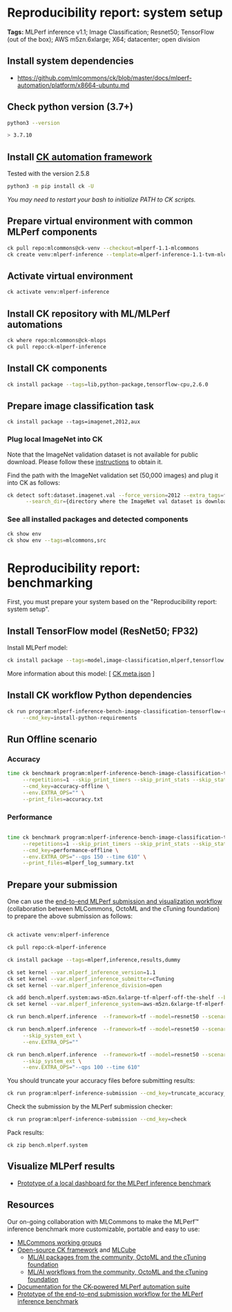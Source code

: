 # Reproducibility report: system setup

**Tags:** MLPerf inference v1.1; Image Classification; Resnet50; TensorFlow (out of the box); AWS m5zn.6xlarge; X64; datacenter; open division

## Install system dependencies

* https://github.com/mlcommons/ck/blob/master/docs/mlperf-automation/platform/x8664-ubuntu.md

## Check python version (3.7+)

```bash
python3 --version

> 3.7.10
```

## Install [CK automation framework](https://github.com/mlcommons/ck)

Tested with the version 2.5.8

```bash
python3 -m pip install ck -U
```

*You may need to restart your bash to initialize PATH to CK scripts.*

## Prepare virtual environment with common MLPerf components

```bash
ck pull repo:mlcommons@ck-venv --checkout=mlperf-1.1-mlcommons
ck create venv:mlperf-inference --template=mlperf-inference-1.1-tvm-mlcommons
```

## Activate virtual environment

```bash
ck activate venv:mlperf-inference
```

## Install CK repository with ML/MLPerf automations 

```bash
ck where repo:mlcommons@ck-mlops
ck pull repo:ck-mlperf-inference
```

## Install CK components

```bash
ck install package --tags=lib,python-package,tensorflow-cpu,2.6.0

```

## Prepare image classification task

```
ck install package --tags=imagenet,2012,aux
```

### Plug local ImageNet into CK

Note that the ImageNet validation dataset is not available for public download. 
Please follow these [instructions](https://github.com/mlcommons/ck/blob/master/docs/mlperf-automation/datasets/imagenet2012.md) to obtain it.

Find the path with the ImageNet validation set (50,000 images) and plug it into CK as follows:

```bash
ck detect soft:dataset.imagenet.val --force_version=2012 --extra_tags=full \
      --search_dir={directory where the ImageNet val dataset is downloaded}
```

### See all installed packages and detected components

```bash
ck show env
ck show env --tags=mlcommons,src
```



# Reproducibility report: benchmarking

First, you must prepare your system based on the "Reproducibility report: system setup".


## Install TensorFlow model (ResNet50; FP32)

Install MLPerf model:

```bash
ck install package --tags=model,image-classification,mlperf,tensorflow,resnet50
```

More information about this model: 
[ [CK meta.json](https://github.com/mlcommons/ck-mlops/blob/main/package/ml-model-mlperf-resnet50-tf/.cm/meta.json) ]


## Install CK workflow Python dependencies

```bash
ck run program:mlperf-inference-bench-image-classification-tensorflow-cpu \
     --cmd_key=install-python-requirements
```

## Run Offline scenario

### Accuracy

```bash
time ck benchmark program:mlperf-inference-bench-image-classification-tensorflow-cpu \
     --repetitions=1 --skip_print_timers --skip_print_stats --skip_stat_analysis \
     --cmd_key=accuracy-offline \
     --env.EXTRA_OPS="" \
     --print_files=accuracy.txt
```

### Performance

```bash

time ck benchmark program:mlperf-inference-bench-image-classification-tensorflow-cpu \
     --repetitions=1 --skip_print_timers --skip_print_stats --skip_stat_analysis \
     --cmd_key=performance-offline \
     --env.EXTRA_OPS="--qps 150 --time 610" \
     --print_files=mlperf_log_summary.txt

```






## Prepare your submission

One can use the [end-to-end MLPerf submission and visualization workflow](https://github.com/mlcommons/ck-mlops/tree/main/module/bench.mlperf.inference)
(collaboration between MLCommons, OctoML and the cTuning foundation) to prepare the above submission as follows:

```bash

ck activate venv:mlperf-inference

ck pull repo:ck-mlperf-inference

ck install package --tags=mlperf,inference,results,dummy

ck set kernel --var.mlperf_inference_version=1.1
ck set kernel --var.mlperf_inference_submitter=cTuning
ck set kernel --var.mlperf_inference_division=open

ck add bench.mlperf.system:aws-m5zn.6xlarge-tf-mlperf-off-the-shelf --base=1-node-2s-clx-tf-int8
ck set kernel --var.mlperf_inference_system=aws-m5zn.6xlarge-tf-mlperf-off-the-shelf

ck run bench.mlperf.inference  --framework=tf --model=resnet50 --scenario=offline --mode=prereq

ck run bench.mlperf.inference  --framework=tf --model=resnet50 --scenario=offline --mode=accuracy \
     --skip_system_ext \
     --env.EXTRA_OPS=""

ck run bench.mlperf.inference  --framework=tf --model=resnet50 --scenario=offline --mode=performance \
     --skip_system_ext \
     --env.EXTRA_OPS="--qps 100 --time 610"
```

You should truncate your accuracy files before submitting results:
```bash
ck run program:mlperf-inference-submission --cmd_key=truncate_accuracy_log --env.CK_MLPERF_SUBMITTER=cTuning
```

Check the submission by the MLPerf submission checker:
```bash
ck run program:mlperf-inference-submission --cmd_key=check
```

Pack results:
```
ck zip bench.mlperf.system
```



## Visualize MLPerf results

* [Prototype of a local dashboard for the MLPerf inference benchmark](https://github.com/mlcommons/ck-mlops/blob/main/module/bench.mlperf.inference/README.results.md)




## Resources

Our on-going collaboration with MLCommons to make 
the MLPerf&trade; inference benchmark more customizable, portable and easy to use:

* [MLCommons working groups](https://mlcommons.org/en/groups)
* [Open-source CK framework](https://github.com/mlcommons/ck) and [MLCube](https://github.com/mlcommons/mlcube)
  * [ML/AI packages from the community, OctoML and the cTuning foundation](https://github.com/mlcommons/ck-mlops/tree/main/package)
  * [ML/AI workflows from the community, OctoML and the cTuning foundation](https://github.com/mlcommons/ck-mlops/tree/main/program)
* [Documentation for the CK-powered MLPerf automation suite](https://github.com/mlcommons/ck/tree/master/docs/mlperf-automation)
* [Prototype of the end-to-end submission workflow for the MLPerf inference benchmark](https://github.com/mlcommons/ck-mlops/tree/main/module/bench.mlperf.inference)
